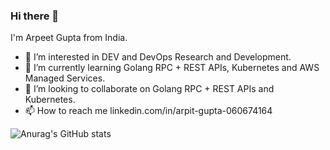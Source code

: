 ### Hi there 👋
I'm Arpeet Gupta from India. 
- 👀 I’m interested in DEV and DevOps Research and Development. 
- 🌱 I’m currently learning Golang RPC + REST APIs,  Kubernetes and AWS Managed Services.
- 💞️ I’m looking to collaborate on Golang RPC + REST APIs and Kubernetes.
- 📫 How to reach me linkedin.com/in/arpit-gupta-060674164


![Anurag's GitHub stats](https://github-readme-stats.vercel.app/api?username=Arpeet-gupta&theme=dark&show_icons=true)
